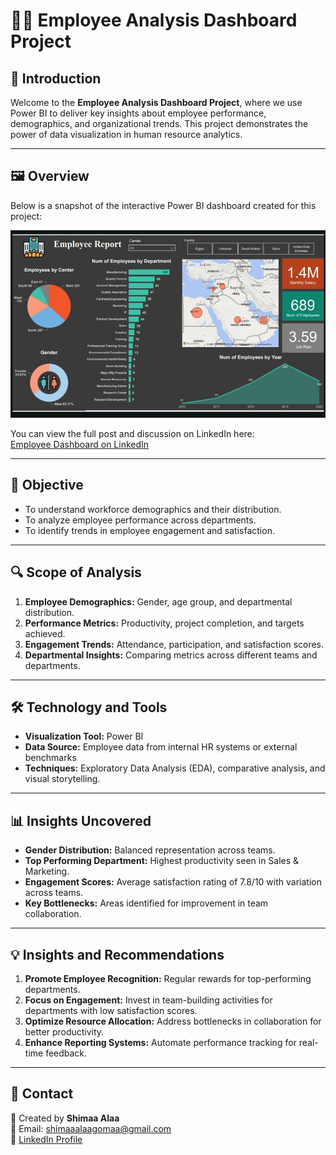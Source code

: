 


# 👩‍💼 Employee Analysis Dashboard Project  

## 🔎 Introduction  
Welcome to the **Employee Analysis Dashboard Project**, where we use Power BI to deliver key insights about employee performance, demographics, and organizational trends. This project demonstrates the power of data visualization in human resource analytics.  

---

## 🖼️ Overview  
Below is a snapshot of the interactive Power BI dashboard created for this project:  

![Dashboard](./IMG_٢٠٢٤١٠١٨_١١٠٢٣١.jpg)  

You can view the full post and discussion on LinkedIn here:  
[Employee Dashboard on LinkedIn](https://www.linkedin.com)  

---

## 🎯 Objective  
- To understand workforce demographics and their distribution.  
- To analyze employee performance across departments.  
- To identify trends in employee engagement and satisfaction.  

---

## 🔍 Scope of Analysis  
1. **Employee Demographics:** Gender, age group, and departmental distribution.  
2. **Performance Metrics:** Productivity, project completion, and targets achieved.  
3. **Engagement Trends:** Attendance, participation, and satisfaction scores.  
4. **Departmental Insights:** Comparing metrics across different teams and departments.  

---

## 🛠️ Technology and Tools  
- **Visualization Tool:** Power BI  
- **Data Source:** Employee data from internal HR systems or external benchmarks  
- **Techniques:** Exploratory Data Analysis (EDA), comparative analysis, and visual storytelling.  

---

## 📊 Insights Uncovered  
- **Gender Distribution:** Balanced representation across teams.  
- **Top Performing Department:** Highest productivity seen in Sales & Marketing.  
- **Engagement Scores:** Average satisfaction rating of 7.8/10 with variation across teams.  
- **Key Bottlenecks:** Areas identified for improvement in team collaboration.  

---

## 💡 Insights and Recommendations  
1. **Promote Employee Recognition:** Regular rewards for top-performing departments.  
2. **Focus on Engagement:** Invest in team-building activities for departments with low satisfaction scores.  
3. **Optimize Resource Allocation:** Address bottlenecks in collaboration for better productivity.  
4. **Enhance Reporting Systems:** Automate performance tracking for real-time feedback.  

---

## 📩 Contact  
💼 Created by **Shimaa Alaa**  
📧 Email: shimaaalaagomaa@gmail.com  
🔗 [LinkedIn Profile](https://www.linkedin.com/in/shimaa-alaa5) 


